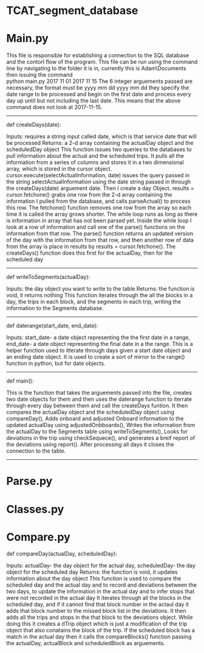 # TCAT_segment_database

Main.py
====================================================================================================================================
This file is responsible for establishing a connection to the SQL database  and the contorl flow of 
the program.
This file can be run using the command line by navigating to the folder it is in, currently this is
Adam\Documents then issuing the command      
python main.py 2017 11 01 2017 11 15
The 6 integer arguements passed are necessary, the format must be yyyy mm dd yyyy mm dd
they specify the date range to be processed and begin on the first date and process every day up 
until but not including the last date. This means that the above command does not look at 2017-11-15.

-------------------------------------------------------------------------------------------------
def createDays(date):

Inputs: requires a string input called date, which is that service date that will be processed
Returns: a 2-d array containing the actualDay object and the scheduledDay object
This function issues two queries to the databases to pull information about the actual and the scheduled trips.
It pulls all the information from a series of columns  and stores it in a two dimensional array,
which is stored in the cursor object. 
cursor.execute(selectActualInformation, date)  issues the query passed in the string selectActualInformation
using the date string passed in through the createDays(date) arguement date. Then I create a day Object.
results = cursor.fetchone() grabs one row from the 2-d array containing the information I pulled from
the database, and calls parseActual() to process this row. The fetchone() function removes one row 
from the array so each time it is called the array grows shorter. The while loop runs as long as 
there is information in array that has not been parsed yet. Inside the while loop I look at a row of 
information and call one of the parse() functions on the information from that row. The parse() function
returns an updated version of the day with the information from that row, and then another row of 
data from the array is place in results by results = cursor.fetchone(). 
The createDays() function does this first for the actualDay, then for the scheduled day

-------------------------------------------------------------------------------------------
def writeToSegments(actualDay):

Inputs: the day object you want to write to the table
Returns: the function is void, it returns nothing
This function iterates through the all the blocks in a day, the trips in each block, and the 
segments in each trip, writing the information to the Segments database.

--------------------------------------------------------------------------------------------------
def daterange(start_date, end_date):

Inputs: start_date- a date object representing the the first date in a range, end_date- a date object
       representing the final date in a the range.
This is a helper function used to itterate through days given a start date object and an ending
date object. It is used to create a sort of mirror to the range() function in python, but for 
date objects.

-------------------------------------------------------------------------------------------------
def main():

This is the function that takes the arguements passed into the file, creates two date objects for 
them and then uses the daterange function to iterrate through every day between them and call the 
createDays funtion.
It then compares the actualDay object and the scheduledDay object using compareDay(),
Adds onboard and adjusted Onboard information to the updated actualDay using adjustedOnbboards(),
Writes the information from the actualDay to the Segments table using writeToSegments(),
Looks for deviations in the trip using checkSequece(), and generates a breif report of the 
deviations using report(). After processing all days it closes the connection to the table.

------------------------------------------------------------------------------------------------------

Parse.py
========================================================================================================




Classes.py
========================================================================================================


Compare.py
========================================================================================================
def compareDay(actualDay, scheduledDay):

Inputs: actualDay- the day object for the actual day, scheduledDay- the day object for the scheduled day
Returns: the function is void, it updates information about the day object
This function is used to compare the scheduled day and the actual day and to record and deviations
between the two days, to update the information in the actual day and to infer stops that were not
recorded in the actual day
It iterates through all the blocks in the scheduled day, and if it cannot find that block number in
the actaul day it adds that block number to the missed block list in the deviations. It then adds all
the trips and stops in the that block to the deviations object. While doing this it creates a dTrip
object which is just a modification of the trip object that also conatains the block of the trip.
If the scheduled block has a match in the actual day then it calls the compareBlocks() function
passing the actualDay, actualBlock and scheduledBlock as arguements.
